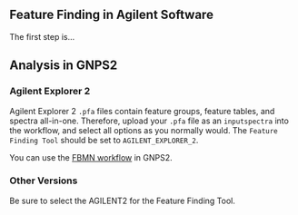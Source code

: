 

## Feature Finding in Agilent Software

The first step is...


## Analysis in GNPS2
### Agilent Explorer 2
Agilent Explorer 2 `.pfa` files contain feature groups, feature tables, and spectra all-in-one. Therefore, upload your `.pfa` file as an `inputspectra` into the workflow, and select all options as you normally would. The `Feature Finding Tool` should be set to `AGILENT_EXPLORER_2`.

You can use the [FBMN workflow](https://gnps2.org/workflowinput?workflowname=feature_based_molecular_networking_workflow) in GNPS2. 

### Other Versions
Be sure to select the AGILENT2 for the Feature Finding Tool.  
